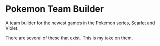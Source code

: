 # Pokemon Team Builder

A team builder for the newest games in the Pokemon series, Scarlet and Violet.

There are several of these that exist. This is my take on them.
